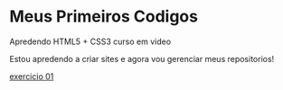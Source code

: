 # Meus Primeiros Codigos
 <p>Apredendo HTML5 + CSS3 curso em video</p>
<p>Estou apredendo a criar sites e agora vou gerenciar meus repositorios!</p>
<a href="https://maksuelzzz.github.io/html-css/exercicios/ex001/index.html"target="_blank">exercicio 01</a>